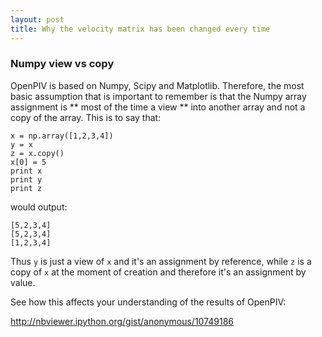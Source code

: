 ```yaml
---
layout: post
title: Why the velocity matrix has been changed every time
---
```


### Numpy view vs copy

OpenPIV is based on Numpy, Scipy and Matplotlib. Therefore, the most basic assumption that is important to remember is that the Numpy array assignment is ** most of the time a view ** into another array and not a copy of the array. This is to say that: 

	x = np.array([1,2,3,4])
	y = x
	z = x.copy()
	x[0] = 5
	print x
	print y
	print z


would output:

	[5,2,3,4]
	[5,2,3,4]
	[1,2,3,4]

Thus `y` is just a view of `x` and it's an assignment by reference, while `z` is a copy of `x` at the moment of creation and therefore it's an assignment by value. 

See how this affects your understanding of the results of OpenPIV: 

<http://nbviewer.ipython.org/gist/anonymous/10749186>
